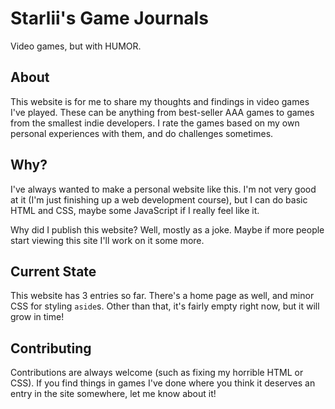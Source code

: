 # Starlii's Game Journals

Video games, but with HUMOR.

## About

This website is for me to share my thoughts and findings in video games I've played. These can be anything from best-seller AAA games to games from the smallest indie developers. I rate the games based on my own personal experiences with them, and do challenges sometimes.

## Why?

I've always wanted to make a personal website like this. I'm not very good at it (I'm just finishing up a web development course), but I can do basic HTML and CSS, maybe some JavaScript if I really feel like it.

Why did I publish this website? Well, mostly as a joke. Maybe if more people start viewing this site I'll work on it some more.

## Current State

This website has 3 entries so far. There's a home page as well, and minor CSS for styling `aside`s. Other than that, it's fairly empty right now, but it will grow in time!

## Contributing

Contributions are always welcome (such as fixing my horrible HTML or CSS). If you find things in games I've done where you think it deserves an entry in the site somewhere, let me know about it!